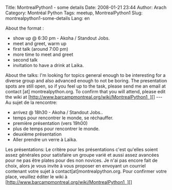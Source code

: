 Title: MontrealPython1 - some details
Date: 2008-01-21 23:44
Author: Arach
Category: Montréal Python
Tags: meetup, MontrealPython1
Slug: montrealpython1-some-details
Lang: en

About the format :

-   show up @ 6:30 pm - Akoha / Standout Jobs.
-   meet and greet, warm up
-   first talk (around 7:00 pm)
-   more time to meet and greet
-   second talk
-   invitation to have a drink at Laika.

About the talks: I'm looking for topics general enough to be interesting
for a diverse group and also advanced enough to not be boring. The
presentation spots are still open, so if you feel up to the task, please
send me an email at contact [at] montrealpython.org. To confirm that you
will attend, please edit the wiki at
[http://www.barcampmontreal.org/wiki/MontrealPython1  ][] --- Au sujet
de la rencontre:

-   arrivez @ 18h30 - Akoha / Standout Jobs..
-   temps pour rencontrer le monde, se réchauffer.
-   première présentation (vers 19h00)
-   plus de temps pour rencontrer le monde.
-   deuxième présentation
-   Aller prendre un verre à Laïka.

Les présentations: Le critère pour les présentations c'est qu'elles
soient assez générales pour satisfaire un groupe varié et aussi assez
avancées pour ne pas être plates pour des non novices. Je n'ai pas
encore fait de choix, alors je vous invite à vous proposer en envoyant
un courriel contenant votre sujet à contact[at]montrealpython.org.
[][http://www.barcampmontreal.org/wiki/MontrealPython1  ]Pour confirmer
votre place, veuillez éditer le wiki à
[http://www.barcampmontreal.org/wiki/MontrealPython1  ][]

  [http://www.barcampmontreal.org/wiki/MontrealPython1  ]: http://www.barcampmontreal.org/wiki/MontrealPython1
    "MP1 wiki "
